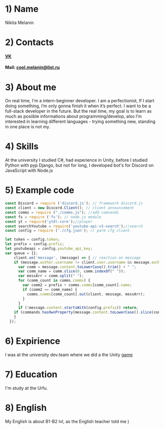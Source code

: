 # 1) Name
Nikita Melanin
# 2) Contacts
#### [VK](https://vk.com/preter_human)
#### Mail: cool.melanin@list.ru
# 3) About me
On real time, I'm a intern-beginner developer. I am a perfectionist, If I start doing something, I’m only gonna finish it when it’s perfect. I want to be a full-stack developer in the future. But the real time, my goal is to learn as much as posiible informations about programming/develop, also I’m interested in learning different languages - trying something new, standing in one place is not my.
# 4) Skills
At the university I studied C#, had experience in Unity, before I studied Python with pyp Django, but not for long, I developed bot's for Discord on JavaScript with Node.js
# 5) Example code
```javascript 
const Discord = require ('discord.js'); // framework discord.js
const client = new Discord.Client(); // client announcement
const comms = require ("./comms.js"); //add comnands
const fs = require ('fs'); // node.js module
const yt = require('ytdl-core');//player
const searchYoutube = require('youtube-api-v3-search');//search
const config = require ('./cfg.json'); // parm cfg client

let token = config.token;
let prefix = config.prefix;
let youtubeapi = config.youtube_api_key;
var queue = {};
    client.on('message', (message) => { // reaction on message
    if (message.author.username != client.user.username && message.author.discriminator != client.user.discriminator) {
      var comm = message.content.toLowerCase().trim() + " ";
      var comm_name = comm.slice(0, comm.indexOf(" "));
      var messArr = comm.split(" ");
      for (comm_count in comms.comms) {
        var comm2 = prefix + comms.comms[comm_count].name;
        if (comm2 == comm_name) {
          comms.comms[comm_count].out(client, message, messArr);
        }
      }
      if (!message.content.startsWith(config.prefix)) return;
    if (commands.hasOwnProperty(message.content.toLowerCase().slice(config.prefix.length).split(' ')[0])) commands[message.content.toLowerCase().slice(config.prefix.length).split(' ')[0]](message);
    }
  });
```
# 6) Expirience
I was at the university dev.team where we did a the Unity [game](https://drive.google.com/drive/folders/1VBdITsPAeUBK4-mQnWFpbi6iomVQAV3V)
# 7) Education
I'm study at the Urfu. 
# 8) English
My English is about B1-B2 lvl, as the English teacher told me )
